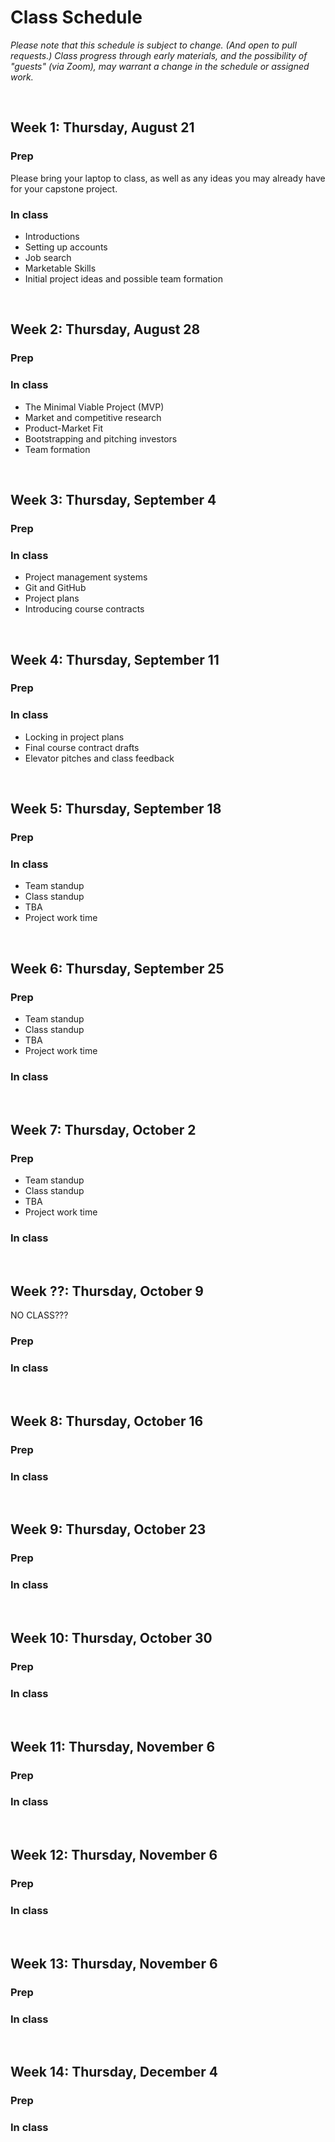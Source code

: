 # Class Schedule

*Please note that this schedule is subject to change. (And open to pull requests.) Class progress through early materials, and the possibility of "guests" (via Zoom), may warrant a change in the schedule or assigned work.*

<br/>

## Week 1: Thursday, August 21

### Prep

Please bring your laptop to class, as well as any ideas you may already have for your capstone project.

### In class

- Introductions
- Setting up accounts
- Job search
- Marketable Skills
- Initial project ideas and possible team formation

<br/>

## Week 2: Thursday, August 28

### Prep



### In class

- The Minimal Viable Project (MVP)
- Market and competitive research
- Product-Market Fit
- Bootstrapping and pitching investors
- Team formation

<br/>

## Week 3: Thursday, September 4

### Prep



### In class

- Project management systems
- Git and GitHub
- Project plans
- Introducing course contracts

<br/>

## Week 4: Thursday, September 11

### Prep



### In class

- Locking in project plans
- Final course contract drafts
- Elevator pitches and class feedback

<br/>

## Week 5: Thursday, September 18

### Prep



### In class

- Team standup
- Class standup
- TBA
- Project work time

<br/>

## Week 6: Thursday, September 25

### Prep

- Team standup
- Class standup
- TBA
- Project work time


### In class



<br/>

## Week 7: Thursday, October 2

### Prep

- Team standup
- Class standup
- TBA
- Project work time


### In class



<br/>

## Week ??: Thursday, October 9

NO CLASS???

### Prep



### In class



<br/>

## Week 8: Thursday, October 16

### Prep



### In class



<br/>

## Week 9: Thursday, October 23

### Prep



### In class



<br/>

## Week 10: Thursday, October 30

### Prep



### In class



<br/>

## Week 11: Thursday, November 6

### Prep



### In class



<br/>

## Week 12: Thursday, November 6

### Prep



### In class



<br/>

## Week 13: Thursday, November 6

### Prep



### In class



<br/>

## Week 14: Thursday, December 4

### Prep



### In class



<br/>


